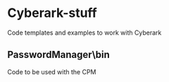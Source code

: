 # Cyberark-stuff
Code templates and examples to work with Cyberark

## PasswordManager\bin
Code to be used with the CPM


